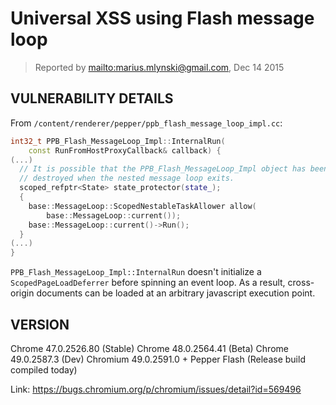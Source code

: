 # Universal XSS using Flash message loop

> Reported by <mailto:marius.mlynski@gmail.com>, Dec 14 2015

## VULNERABILITY DETAILS

From `/content/renderer/pepper/ppb_flash_message_loop_impl.cc`:

```cpp
int32_t PPB_Flash_MessageLoop_Impl::InternalRun(
    const RunFromHostProxyCallback& callback) {
(...)
  // It is possible that the PPB_Flash_MessageLoop_Impl object has been
  // destroyed when the nested message loop exits.
  scoped_refptr<State> state_protector(state_);
  {
    base::MessageLoop::ScopedNestableTaskAllower allow(
        base::MessageLoop::current());
    base::MessageLoop::current()->Run();
  }
(...)
}
```

`PPB_Flash_MessageLoop_Impl::InternalRun` doesn't initialize a `ScopedPageLoadDeferrer` before spinning an event loop. As a result, cross-origin documents can be loaded at an arbitrary javascript execution point.

## VERSION

Chrome 47.0.2526.80 (Stable)
Chrome 48.0.2564.41 (Beta)
Chrome 49.0.2587.3 (Dev)
Chromium 49.0.2591.0 + Pepper Flash (Release build compiled today)

Link: https://bugs.chromium.org/p/chromium/issues/detail?id=569496
